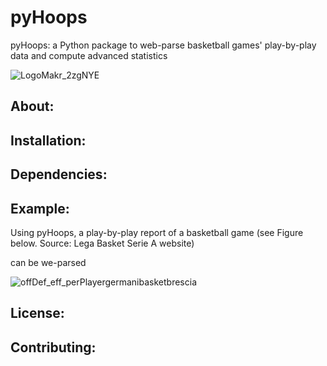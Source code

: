 # pyHoops
pyHoops: a Python package to web-parse basketball games' play-by-play data and compute advanced statistics

![LogoMakr_2zgNYE](https://user-images.githubusercontent.com/55788224/65873275-f52afe80-e382-11e9-81aa-f28caf32f5c9.png)

## About:

## Installation:

## Dependencies:

## Example:

Using pyHoops, a play-by-play report of a basketball game (see Figure below. Source: Lega Basket Serie A website)


can be we-parsed

![offDef_eff_perPlayergermanibasketbrescia](https://user-images.githubusercontent.com/55788224/66026681-a5227800-e4f9-11e9-8fcd-d69c58f6c2ab.png)

##  License:

## Contributing:

